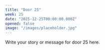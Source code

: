 ```yaml
---
title: "Door 25"
week: 25
date: "2025-12-25T00:00:00.000Z"
opened: false
image: "/images/placeholder.jpg"
---
```


Write your story or message for door 25 here.
